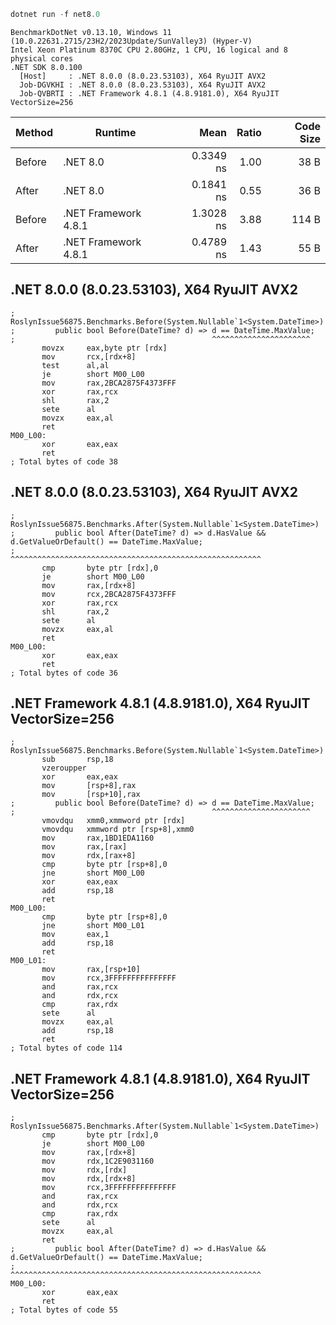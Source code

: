 ```ps1
dotnet run -f net8.0
```

```
BenchmarkDotNet v0.13.10, Windows 11 (10.0.22631.2715/23H2/2023Update/SunValley3) (Hyper-V)
Intel Xeon Platinum 8370C CPU 2.80GHz, 1 CPU, 16 logical and 8 physical cores
.NET SDK 8.0.100
  [Host]     : .NET 8.0.0 (8.0.23.53103), X64 RyuJIT AVX2
  Job-DGVKHI : .NET 8.0.0 (8.0.23.53103), X64 RyuJIT AVX2
  Job-QVBRTI : .NET Framework 4.8.1 (4.8.9181.0), X64 RyuJIT VectorSize=256
```

| Method | Runtime              | Mean      | Ratio | Code Size |
|------- |--------------------- |----------:|------:|----------:|
| Before | .NET 8.0             | 0.3349 ns |  1.00 |      38 B |
| After  | .NET 8.0             | 0.1841 ns |  0.55 |      36 B |
| Before | .NET Framework 4.8.1 | 1.3028 ns |  3.88 |     114 B |
| After  | .NET Framework 4.8.1 | 0.4789 ns |  1.43 |      55 B |

## .NET 8.0.0 (8.0.23.53103), X64 RyuJIT AVX2
```assembly
; RoslynIssue56875.Benchmarks.Before(System.Nullable`1<System.DateTime>)
;         public bool Before(DateTime? d) => d == DateTime.MaxValue;
;                                            ^^^^^^^^^^^^^^^^^^^^^^
       movzx     eax,byte ptr [rdx]
       mov       rcx,[rdx+8]
       test      al,al
       je        short M00_L00
       mov       rax,2BCA2875F4373FFF
       xor       rax,rcx
       shl       rax,2
       sete      al
       movzx     eax,al
       ret
M00_L00:
       xor       eax,eax
       ret
; Total bytes of code 38
```

## .NET 8.0.0 (8.0.23.53103), X64 RyuJIT AVX2
```assembly
; RoslynIssue56875.Benchmarks.After(System.Nullable`1<System.DateTime>)
;         public bool After(DateTime? d) => d.HasValue && d.GetValueOrDefault() == DateTime.MaxValue;
;                                           ^^^^^^^^^^^^^^^^^^^^^^^^^^^^^^^^^^^^^^^^^^^^^^^^^^^^^^^^
       cmp       byte ptr [rdx],0
       je        short M00_L00
       mov       rax,[rdx+8]
       mov       rcx,2BCA2875F4373FFF
       xor       rax,rcx
       shl       rax,2
       sete      al
       movzx     eax,al
       ret
M00_L00:
       xor       eax,eax
       ret
; Total bytes of code 36
```

## .NET Framework 4.8.1 (4.8.9181.0), X64 RyuJIT VectorSize=256
```assembly
; RoslynIssue56875.Benchmarks.Before(System.Nullable`1<System.DateTime>)
       sub       rsp,18
       vzeroupper
       xor       eax,eax
       mov       [rsp+8],rax
       mov       [rsp+10],rax
;         public bool Before(DateTime? d) => d == DateTime.MaxValue;
;                                            ^^^^^^^^^^^^^^^^^^^^^^
       vmovdqu   xmm0,xmmword ptr [rdx]
       vmovdqu   xmmword ptr [rsp+8],xmm0
       mov       rax,1BD1EDA1160
       mov       rax,[rax]
       mov       rdx,[rax+8]
       cmp       byte ptr [rsp+8],0
       jne       short M00_L00
       xor       eax,eax
       add       rsp,18
       ret
M00_L00:
       cmp       byte ptr [rsp+8],0
       jne       short M00_L01
       mov       eax,1
       add       rsp,18
       ret
M00_L01:
       mov       rax,[rsp+10]
       mov       rcx,3FFFFFFFFFFFFFFF
       and       rax,rcx
       and       rdx,rcx
       cmp       rax,rdx
       sete      al
       movzx     eax,al
       add       rsp,18
       ret
; Total bytes of code 114
```

## .NET Framework 4.8.1 (4.8.9181.0), X64 RyuJIT VectorSize=256
```assembly
; RoslynIssue56875.Benchmarks.After(System.Nullable`1<System.DateTime>)
       cmp       byte ptr [rdx],0
       je        short M00_L00
       mov       rax,[rdx+8]
       mov       rdx,1C2E9031160
       mov       rdx,[rdx]
       mov       rdx,[rdx+8]
       mov       rcx,3FFFFFFFFFFFFFFF
       and       rax,rcx
       and       rdx,rcx
       cmp       rax,rdx
       sete      al
       movzx     eax,al
       ret
;         public bool After(DateTime? d) => d.HasValue && d.GetValueOrDefault() == DateTime.MaxValue;
;                                           ^^^^^^^^^^^^^^^^^^^^^^^^^^^^^^^^^^^^^^^^^^^^^^^^^^^^^^^^
M00_L00:
       xor       eax,eax
       ret
; Total bytes of code 55
```
